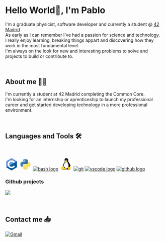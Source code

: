 <h1 align="left">Hello World👋, I'm Pablo</h1>

<p align="left">I'm a graduate physicist, software developer and currently a student @ <a href="https://www.42madrid.com/" rel="noreferrer"> 42 Madrid</a> . <br>As early as I can remember I've had a passion for science and technology. <br>I really enjoy learning, breaking things appart and discovering how they work in the most fundamental level. <br>I'm always on the look for new and interesting problems to solve and projects to build or contribute to.</p>


<br clear="both">

<h2 align="left">About me 👨‍💻</h2>


<p align="left">I'm currently a student at 42 Madrid completing the Common Core. <br>I'm looking for an internship or aprenticeship to launch my professional career and get started developing technology in a more professional environment.</p>

<br clear="both">

<h2 align="left">Languages and Tools 🛠️</h2>

<br clear="both">

<p align="left">
<a target="_blank" href="https://www.cprogramming.com/"><img src="https://raw.githubusercontent.com/devicons/devicon/master/icons/c/c-original.svg" alt="c" width="40" height="40" /></a>
<a target="_blank" href="https://www.python.org/"><img src="https://raw.githubusercontent.com/devicons/devicon/master/icons/python/python-original.svg" alt="python" width="40" height="40"/></a>
<a href="https://www.gnu.org/software/bash/" target="_blank" rel="noreferrer"><img src="https://cdn.jsdelivr.net/gh/devicons/devicon/icons/bash/bash-original.svg" height="40" alt="bash logo" alt="bash" width="40" height="40" /></a>
<a href="https://www.linux.org/" target="_blank" rel="noreferrer"><img src="https://raw.githubusercontent.com/devicons/devicon/master/icons/linux/linux-original.svg" alt="linux" width="40" height="40" /></a>
<a href="https://git-scm.com/" target="_blank" rel="noreferrer"><img src="https://www.vectorlogo.zone/logos/git-scm/git-scm-icon.svg" alt="git" width="40" height="40" /></a>
<a href="https://code.visualstudio.com/" target="_blank" rel="noreferrer"><img src="https://cdn.jsdelivr.net/gh/devicons/devicon/icons/vscode/vscode-original.svg" height="40" alt="vscode logo" /></a>
<a href="https://github.com/psimarro-g" target="_blank" rel="noreferrer"><img src="https://cdn.jsdelivr.net/gh/devicons/devicon/icons/github/github-original.svg" height="40" alt="github logo" /></a>
</p>

<h3 align="left">Github projects</h3>

<p align="left"> <img src="https://github-readme-stats.vercel.app/api/top-langs/?username=psimarro-g&layout=compact&theme=tokyonight"> </p>

<br clear="both">

<h2 align="left">Contact me 📥</h2>

<a href='mailto:psimarro@student.42madrid.com' target="_blank"><img alt='Gmail' height="40" src='https://img.shields.io/badge/Gmail-100000?style=flat&logo=Gmail&logoColor=white&labelColor=EA4335&color=EA4335'/></a>

